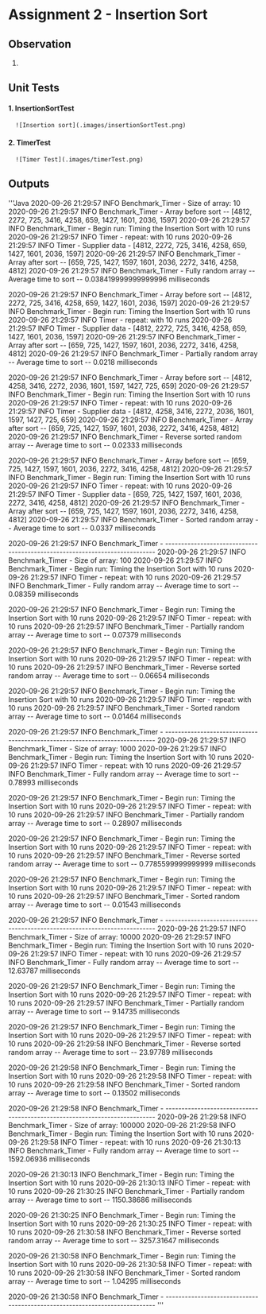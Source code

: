 # Assignment 2 - Insertion Sort

## Observation
1. 

## Unit Tests
#### 1. InsertionSortTest
      ![Insertion sort](.images/insertionSortTest.png)
#### 2. TimerTest
      ![Timer Test](.images/timerTest.png)

## Outputs
'''Java
2020-09-26 21:29:57 INFO  Benchmark_Timer - Size of array: 10
2020-09-26 21:29:57 INFO  Benchmark_Timer - Array before sort -- [4812, 2272, 725, 3416, 4258, 659, 1427, 1601, 2036, 1597]
2020-09-26 21:29:57 INFO  Benchmark_Timer - Begin run: Timing the Insertion Sort with 10 runs
2020-09-26 21:29:57 INFO  Timer - repeat: with 10 runs
2020-09-26 21:29:57 INFO  Timer - Supplier data - [4812, 2272, 725, 3416, 4258, 659, 1427, 1601, 2036, 1597]
2020-09-26 21:29:57 INFO  Benchmark_Timer - Array after sort -- [659, 725, 1427, 1597, 1601, 2036, 2272, 3416, 4258, 4812]
2020-09-26 21:29:57 INFO  Benchmark_Timer - Fully random array -- Average time to sort -- 0.038419999999999996 milliseconds

2020-09-26 21:29:57 INFO  Benchmark_Timer - Array before sort -- [4812, 2272, 725, 3416, 4258, 659, 1427, 1601, 2036, 1597]
2020-09-26 21:29:57 INFO  Benchmark_Timer - Begin run: Timing the Insertion Sort with 10 runs
2020-09-26 21:29:57 INFO  Timer - repeat: with 10 runs
2020-09-26 21:29:57 INFO  Timer - Supplier data - [4812, 2272, 725, 3416, 4258, 659, 1427, 1601, 2036, 1597]
2020-09-26 21:29:57 INFO  Benchmark_Timer - Array after sort -- [659, 725, 1427, 1597, 1601, 2036, 2272, 3416, 4258, 4812]
2020-09-26 21:29:57 INFO  Benchmark_Timer - Partially random array -- Average time to sort -- 0.0218 milliseconds

2020-09-26 21:29:57 INFO  Benchmark_Timer - Array before sort -- [4812, 4258, 3416, 2272, 2036, 1601, 1597, 1427, 725, 659]
2020-09-26 21:29:57 INFO  Benchmark_Timer - Begin run: Timing the Insertion Sort with 10 runs
2020-09-26 21:29:57 INFO  Timer - repeat: with 10 runs
2020-09-26 21:29:57 INFO  Timer - Supplier data - [4812, 4258, 3416, 2272, 2036, 1601, 1597, 1427, 725, 659]
2020-09-26 21:29:57 INFO  Benchmark_Timer - Array after sort -- [659, 725, 1427, 1597, 1601, 2036, 2272, 3416, 4258, 4812]
2020-09-26 21:29:57 INFO  Benchmark_Timer - Reverse sorted random array -- Average time to sort -- 0.02333 milliseconds

2020-09-26 21:29:57 INFO  Benchmark_Timer - Array before sort -- [659, 725, 1427, 1597, 1601, 2036, 2272, 3416, 4258, 4812]
2020-09-26 21:29:57 INFO  Benchmark_Timer - Begin run: Timing the Insertion Sort with 10 runs
2020-09-26 21:29:57 INFO  Timer - repeat: with 10 runs
2020-09-26 21:29:57 INFO  Timer - Supplier data - [659, 725, 1427, 1597, 1601, 2036, 2272, 3416, 4258, 4812]
2020-09-26 21:29:57 INFO  Benchmark_Timer - Array after sort -- [659, 725, 1427, 1597, 1601, 2036, 2272, 3416, 4258, 4812]
2020-09-26 21:29:57 INFO  Benchmark_Timer - Sorted random array -- Average time to sort -- 0.0337 milliseconds

2020-09-26 21:29:57 INFO  Benchmark_Timer - ---------------------------------------------------------------------------
2020-09-26 21:29:57 INFO  Benchmark_Timer - Size of array: 100
2020-09-26 21:29:57 INFO  Benchmark_Timer - Begin run: Timing the Insertion Sort with 10 runs
2020-09-26 21:29:57 INFO  Timer - repeat: with 10 runs
2020-09-26 21:29:57 INFO  Benchmark_Timer - Fully random array -- Average time to sort -- 0.08359 milliseconds

2020-09-26 21:29:57 INFO  Benchmark_Timer - Begin run: Timing the Insertion Sort with 10 runs
2020-09-26 21:29:57 INFO  Timer - repeat: with 10 runs
2020-09-26 21:29:57 INFO  Benchmark_Timer - Partially random array -- Average time to sort -- 0.07379 milliseconds

2020-09-26 21:29:57 INFO  Benchmark_Timer - Begin run: Timing the Insertion Sort with 10 runs
2020-09-26 21:29:57 INFO  Timer - repeat: with 10 runs
2020-09-26 21:29:57 INFO  Benchmark_Timer - Reverse sorted random array -- Average time to sort -- 0.06654 milliseconds

2020-09-26 21:29:57 INFO  Benchmark_Timer - Begin run: Timing the Insertion Sort with 10 runs
2020-09-26 21:29:57 INFO  Timer - repeat: with 10 runs
2020-09-26 21:29:57 INFO  Benchmark_Timer - Sorted random array -- Average time to sort -- 0.01464 milliseconds

2020-09-26 21:29:57 INFO  Benchmark_Timer - ---------------------------------------------------------------------------
2020-09-26 21:29:57 INFO  Benchmark_Timer - Size of array: 1000
2020-09-26 21:29:57 INFO  Benchmark_Timer - Begin run: Timing the Insertion Sort with 10 runs
2020-09-26 21:29:57 INFO  Timer - repeat: with 10 runs
2020-09-26 21:29:57 INFO  Benchmark_Timer - Fully random array -- Average time to sort -- 0.78993 milliseconds

2020-09-26 21:29:57 INFO  Benchmark_Timer - Begin run: Timing the Insertion Sort with 10 runs
2020-09-26 21:29:57 INFO  Timer - repeat: with 10 runs
2020-09-26 21:29:57 INFO  Benchmark_Timer - Partially random array -- Average time to sort -- 0.28907 milliseconds

2020-09-26 21:29:57 INFO  Benchmark_Timer - Begin run: Timing the Insertion Sort with 10 runs
2020-09-26 21:29:57 INFO  Timer - repeat: with 10 runs
2020-09-26 21:29:57 INFO  Benchmark_Timer - Reverse sorted random array -- Average time to sort -- 0.7785599999999999 milliseconds

2020-09-26 21:29:57 INFO  Benchmark_Timer - Begin run: Timing the Insertion Sort with 10 runs
2020-09-26 21:29:57 INFO  Timer - repeat: with 10 runs
2020-09-26 21:29:57 INFO  Benchmark_Timer - Sorted random array -- Average time to sort -- 0.01543 milliseconds

2020-09-26 21:29:57 INFO  Benchmark_Timer - ---------------------------------------------------------------------------
2020-09-26 21:29:57 INFO  Benchmark_Timer - Size of array: 10000
2020-09-26 21:29:57 INFO  Benchmark_Timer - Begin run: Timing the Insertion Sort with 10 runs
2020-09-26 21:29:57 INFO  Timer - repeat: with 10 runs
2020-09-26 21:29:57 INFO  Benchmark_Timer - Fully random array -- Average time to sort -- 12.63787 milliseconds

2020-09-26 21:29:57 INFO  Benchmark_Timer - Begin run: Timing the Insertion Sort with 10 runs
2020-09-26 21:29:57 INFO  Timer - repeat: with 10 runs
2020-09-26 21:29:57 INFO  Benchmark_Timer - Partially random array -- Average time to sort -- 9.14735 milliseconds

2020-09-26 21:29:57 INFO  Benchmark_Timer - Begin run: Timing the Insertion Sort with 10 runs
2020-09-26 21:29:57 INFO  Timer - repeat: with 10 runs
2020-09-26 21:29:58 INFO  Benchmark_Timer - Reverse sorted random array -- Average time to sort -- 23.97789 milliseconds

2020-09-26 21:29:58 INFO  Benchmark_Timer - Begin run: Timing the Insertion Sort with 10 runs
2020-09-26 21:29:58 INFO  Timer - repeat: with 10 runs
2020-09-26 21:29:58 INFO  Benchmark_Timer - Sorted random array -- Average time to sort -- 0.13502 milliseconds

2020-09-26 21:29:58 INFO  Benchmark_Timer - ---------------------------------------------------------------------------
2020-09-26 21:29:58 INFO  Benchmark_Timer - Size of array: 100000
2020-09-26 21:29:58 INFO  Benchmark_Timer - Begin run: Timing the Insertion Sort with 10 runs
2020-09-26 21:29:58 INFO  Timer - repeat: with 10 runs
2020-09-26 21:30:13 INFO  Benchmark_Timer - Fully random array -- Average time to sort -- 1592.06936 milliseconds

2020-09-26 21:30:13 INFO  Benchmark_Timer - Begin run: Timing the Insertion Sort with 10 runs
2020-09-26 21:30:13 INFO  Timer - repeat: with 10 runs
2020-09-26 21:30:25 INFO  Benchmark_Timer - Partially random array -- Average time to sort -- 1150.38686 milliseconds

2020-09-26 21:30:25 INFO  Benchmark_Timer - Begin run: Timing the Insertion Sort with 10 runs
2020-09-26 21:30:25 INFO  Timer - repeat: with 10 runs
2020-09-26 21:30:58 INFO  Benchmark_Timer - Reverse sorted random array -- Average time to sort -- 3257.31647 milliseconds

2020-09-26 21:30:58 INFO  Benchmark_Timer - Begin run: Timing the Insertion Sort with 10 runs
2020-09-26 21:30:58 INFO  Timer - repeat: with 10 runs
2020-09-26 21:30:58 INFO  Benchmark_Timer - Sorted random array -- Average time to sort -- 1.04295 milliseconds

2020-09-26 21:30:58 INFO  Benchmark_Timer - ---------------------------------------------------------------------------
'''